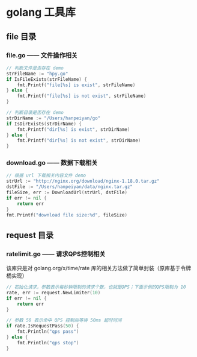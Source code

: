 # golang 工具库

## file 目录
### file.go —— 文件操作相关
```go
// 判断文件是否存在 demo
strFileName := "hpy.go"
if IsFileExists(strFileName) {
	fmt.Printf("file[%s] is exist", strFileName)
} else {
	fmt.Printf("file[%s] is not exist", strFileName)
}
```

```go
// 判断目录是否存在 demo
strDirName := "/Users/hanpeiyan/go"
if IsDirExists(strDirName) {
    fmt.Printf("dir[%s] is exist", strDirName)
} else {
    fmt.Printf("dir[%s] is not exist", strDirName)
}
```

### download.go —— 数据下载相关
```go
// 根据 url 下载相关内容文件 demo
strUrl := "http://nginx.org/download/nginx-1.18.0.tar.gz"
dstFile := "/Users/hanpeiyan/data/nginx.tar.gz"
fileSize, err := DownloadUrl(strUrl, dstFile)
if err != nil {
	return err
}
fmt.Printf("download file size:%d", fileSize)
```

## request 目录
### ratelimit.go —— 请求QPS控制相关
该库只是对 golang.org/x/time/rate 库的相关方法做了简单封装（原库基于令牌桶实现）
```go
// 初始化请求，参数表示每秒钟限制的请求个数，也就是QPS；下面示例的QPS限制为 10
rate, err := request.NewLimiter(10)
if err != nil {
    return err
}

// 参数 50 表示命中 QPS 控制后等待 50ms 超时时间
if rate.IsRequestPass(50) {
    fmt.Println("qps pass")
} else {
    fmt.Println("qps stop")
}
```